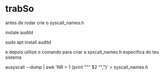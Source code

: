 # trabSo
antes de rodar crie o syscall_names.h

instale auditd

sudo apt install auditd

e depois utilize o comando para criar a syscall_names.h especifica do teu sistema

ausyscall --dump | awk 'NR > 1 {print "\"" $2 "\","}' > syscall_names.h



